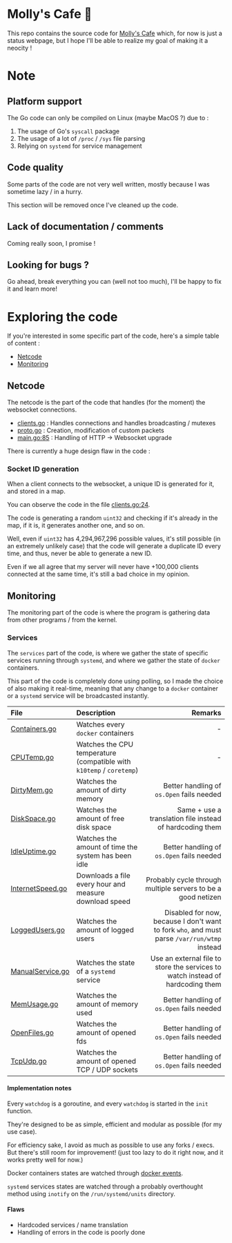 # Molly's Cafe 🍵

This repo contains the source code for [Molly's Cafe](https://mana.rip/) which, for now is just a status webpage, but I hope I'll be able to realize my goal of making it a neocity !

# Note

## Platform support

The Go code can only be compiled on Linux (maybe MacOS ?) due to :

1. The usage of Go's `syscall` package
2. The usage of a lot of `/proc` / `/sys` file parsing
3. Relying on `systemd` for service management

## Code quality

Some parts of the code are not very well written, mostly because I was sometime lazy / in a hurry.

This section will be removed once I've cleaned up the code.

## Lack of documentation / comments

Coming really soon, I promise !

## Looking for bugs ?

Go ahead, break everything you can (well not too much), I'll be happy to fix it and learn more!

# Exploring the code

If you're interested in some specific part of the code, here's a simple table of content :

- [Netcode](#netcode)
- [Monitoring](#monitoring)

## Netcode <a name="netcode"></a>

The netcode is the part of the code that handles (for the moment) the websocket connections.

- [clients.go](server/socket/clients.go) : Handles connections and handles broadcasting / mutexes
- [proto.go](server/socket/proto.go) : Creation, modification of custom packets
- [main.go:85](server/main.go#L85) : Handling of HTTP -> Websocket upgrade

There is currently a huge design flaw in the code :

### Socket ID generation

When a client connects to the websocket, a unique ID is generated for it, and stored in a map.

You can observe the code in the file [clients.go:24](server/socket/clients.go#L24).

The code is generating a random `uint32` and checking if it's already in the map, if it is, it generates another one, and so on.

Well, even if `uint32` has 4,294,967,296 possible values, it's still possible (in an extremely unlikely case) that the code will generate a duplicate ID every time, and thus, never be able to generate a new ID.

Even if we all agree that my server will never have +100,000 clients connected at the same time, it's still a bad choice in my opinion.

## Monitoring <a name="monitoring"></a>

The monitoring part of the code is where the program is gathering data from other programs / from the kernel.

### Services

The `services` part of the code, is where we gather the state of specific services running through `systemd`, and where we gather the state of `docker` containers.

This part of the code is completely done using polling, so I made the choice of also making it real-time, meaning that any change to a `docker` container or a `systemd` service will be broadcasted instantly.

| File | Description | Remarks |
| :--- | :--- | ---: |
| [Containers.go](server/watchdogs/Containers.go) | Watches every `docker` containers | - |
| [CPUTemp.go](server/watchdogs/CPUTemp.go) | Watches the CPU temperature (compatible with `k10temp` / `coretemp`) | - |
| [DirtyMem.go](server/watchdogs/DirtyMem.go) | Watches the amount of dirty memory | Better handling of `os.Open` fails needed |
| [DiskSpace.go](server/watchdogs/DiskSpace.go) | Watches the amount of free disk space | Same + use a translation file instead of hardcoding them |
| [IdleUptime.go](server/watchdogs/IdleUptime.go) | Watches the amount of time the system has been idle | Better handling of `os.Open` fails needed |
| [InternetSpeed.go](server/watchdogs/InternetSpeed.go) | Downloads a file every hour and measure download speed | Probably cycle through multiple servers to be a good netizen |
| [LoggedUsers.go](server/watchdogs/LoggedUsers.go) | Watches the amount of logged users | Disabled for now, because I don't want to fork `who`, and must parse `/var/run/wtmp` instead |
| [ManualService.go](server/watchdogs/ManualService.go) | Watches the state of a `systemd` service | Use an external file to store the services to watch instead of hardcoding them |
| [MemUsage.go](server/watchdogs/MemUsage.go) | Watches the amount of memory used | Better handling of `os.Open` fails needed |
| [OpenFiles.go](server/watchdogs/OpenFiles.go) | Watches the amount of opened fds | Better handling of `os.Open` fails needed |
| [TcpUdp.go](server/watchdogs/TcpUdp.go) | Watches the amount of opened TCP / UDP sockets | Better handling of `os.Open` fails needed |

#### Implementation notes

Every `watchdog` is a goroutine, and every `watchdog` is started in the `init` function.

They're designed to be as simple, efficient and modular as possible (for my use case).

For efficiency sake, I avoid as much as possible to use any forks / execs. But there's still room for improvement! (just too lazy to do it right now, and it works pretty well for now.)

Docker containers states are watched through [docker events](https://docs.docker.com/engine/api/v1.43/#tag/System/operation/SystemEvents).

`systemd` services states are watched through a probably overthought method using `inotify` on the `/run/systemd/units` directory.

#### Flaws

- Hardcoded services / name translation
- Handling of errors in the code is poorly done